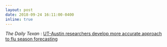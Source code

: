 ```yaml
---
layout: post
date: 2018-09-24 16:11:00-0400
inline: true
---
```


<i>The Daily Texan</i> : <a href="http://www.dailytexanonline.com/2018/09/24/ut-austin-researchers-develop-more-accurate-approach-to-flu-season-forecasting" target="_blank"> UT-Austin researchers develop more accurate approach to flu season forecasting </a>